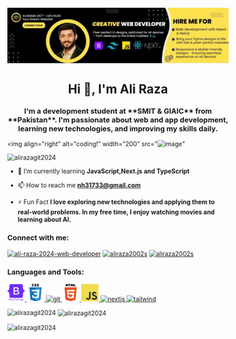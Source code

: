 ![logo](Banner.png)
<h1 align="center">Hi 👋, I'm Ali Raza</h1>
<h3 align="center">I'm a development student at **SMIT & GIAIC** from **Pakistan**. I'm passionate about web and app development, learning new technologies, and improving my skills daily.</h3>

<img align="right" alt="coding!" width="200" src="![image](https://github.com/user-attachments/assets/4b2c5e21-bc0e-4fc3-aac8-6b9d5a3e682b)"
>

<p align="left"> <img src="https://komarev.com/ghpvc/?username=alirazagit2024&label=Profile%20views&color=0e75b6&style=flat" alt="alirazagit2024" /> </p>

- 🌱 I’m currently learning **JavaScript,Next.js and TypeScript**

- 📫 How to reach me **nh31733@gmail.com**

- ⚡ Fun Fact **I love exploring new technologies and applying them to real-world problems. In my free time, I enjoy watching movies and learning about AI.**

<h3 align="left">Connect with me:</h3>
<p align="left">
<a href="https://linkedin.com/in/ali-raza-2024-web-developer" target="blank"><img align="center" src="https://raw.githubusercontent.com/rahuldkjain/github-profile-readme-generator/master/src/images/icons/Social/linked-in-alt.svg" alt="ali-raza-2024-web-developer" height="30" width="40" /></a>
<a href="https://fb.com/aliraza2002s" target="blank"><img align="center" src="https://raw.githubusercontent.com/rahuldkjain/github-profile-readme-generator/master/src/images/icons/Social/facebook.svg" alt="aliraza2002s" height="30" width="40" /></a>
<a href="https://instagram.com/aliraza2002s" target="blank"><img align="center" src="https://raw.githubusercontent.com/rahuldkjain/github-profile-readme-generator/master/src/images/icons/Social/instagram.svg" alt="aliraza2002s" height="30" width="40" /></a>
</p>

<h3 align="left">Languages and Tools:</h3>
<p align="left"> <a href="https://getbootstrap.com" target="_blank" rel="noreferrer"> <img src="https://raw.githubusercontent.com/devicons/devicon/master/icons/bootstrap/bootstrap-plain-wordmark.svg" alt="bootstrap" width="40" height="40"/> </a> <a href="https://www.w3schools.com/css/" target="_blank" rel="noreferrer"> <img src="https://raw.githubusercontent.com/devicons/devicon/master/icons/css3/css3-original-wordmark.svg" alt="css3" width="40" height="40"/> </a> <a href="https://git-scm.com/" target="_blank" rel="noreferrer"> <img src="https://www.vectorlogo.zone/logos/git-scm/git-scm-icon.svg" alt="git" width="40" height="40"/> </a> <a href="https://www.w3.org/html/" target="_blank" rel="noreferrer"> <img src="https://raw.githubusercontent.com/devicons/devicon/master/icons/html5/html5-original-wordmark.svg" alt="html5" width="40" height="40"/> </a> <a href="https://developer.mozilla.org/en-US/docs/Web/JavaScript" target="_blank" rel="noreferrer"> <img src="https://raw.githubusercontent.com/devicons/devicon/master/icons/javascript/javascript-original.svg" alt="javascript" width="40" height="40"/> </a> <a href="https://nextjs.org/" target="_blank" rel="noreferrer"> <img src="https://cdn.worldvectorlogo.com/logos/nextjs-2.svg" alt="nextjs" width="40" height="40"/> </a> <a href="https://tailwindcss.com/" target="_blank" rel="noreferrer"> <img src="https://www.vectorlogo.zone/logos/tailwindcss/tailwindcss-icon.svg" alt="tailwind" width="40" height="40"/> </a> </p>

<p><img align="left" src="https://github-readme-stats.vercel.app/api/top-langs?username=alirazagit2024&show_icons=true&locale=en&layout=compact" alt="alirazagit2024" /></p>

<p>&nbsp;<img align="center" src="https://github-readme-stats.vercel.app/api?username=alirazagit2024&show_icons=true&locale=en" alt="alirazagit2024" /></p>

<p><img align="center" src="https://github-readme-streak-stats.herokuapp.com/?user=alirazagit2024&" alt="alirazagit2024" /></p>
